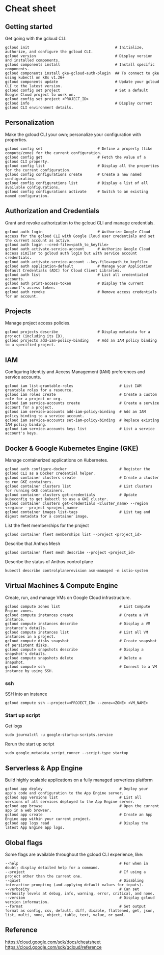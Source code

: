 # Cheat sheet

## Getting started
Get going with the gcloud CLI.
```
gcloud init                                       # Initialize, authorize, and configure the gcloud CLI.
gcloud version                                    # Display version and installed components.
gcloud components install                         # Install specific components.
gcloud components install gke-gcloud-auth-plugin  ## To connect to gke using kubectl on k8s v1.26+
gcloud components update                          # Update your gcloud CLI to the latest version.
gcloud config set project                         # Set a default Google Cloud project to work on.
gcloud config set project <PROJECT_ID>
gcloud info                                       # Display current gcloud CLI environment details.
```

## Personalization
Make the gcloud CLI your own; personalize your configuration with properties.
```
gcloud config set                         # Define a property (like compute/zone) for the current configuration.
gcloud config get                         # Fetch the value of a gcloud CLI property.
gcloud config list                        # Display all the properties for the current configuration.
gcloud config configurations create       # Create a new named configuration.
gcloud config configurations list         # Display a list of all available configurations.
gcloud config configurations activate     # Switch to an existing named configuration.
```

## Authorization and Credentials
Grant and revoke authorization to the gcloud CLI and manage credentials.
```
gcloud auth login                         # Authorize Google Cloud access for the gcloud CLI with Google Cloud user credentials and set the current account as active.
gcloud auth login --cred-file=<path_to_keyfile>
gcloud auth activate-service-account      # Authorize Google Cloud access similar to gcloud auth login but with service account credentials.
gcloud auth activate-service-account --key-file=<path_to_keyfile>
gcloud auth application-default           # Manage your Application Default Credentials (ADC) for Cloud Client Libraries.
gcloud auth list                          # List all credentialed accounts.
gcloud auth print-access-token            # Display the current account's access token.
gcloud auth revoke                        # Remove access credentials for an account.
```    

## Projects

Manage project access policies.
```
gcloud projects describe                  # Display metadata for a project (including its ID).
gcloud projects add-iam-policy-binding    # Add an IAM policy binding to a specified project.
```

## IAM

Configuring Identity and Access Management (IAM) preferences and service accounts.
```
gcloud iam list-grantable-roles                     # List IAM grantable roles for a resource.
gcloud iam roles create                             # Create a custom role for a project or org.
gcloud iam service-accounts create                  # Create a service account for a project.
gcloud iam service-accounts add-iam-policy-binding  # Add an IAM policy binding to a service account.
gcloud iam service-accounts set-iam-policy-binding  # Replace existing IAM policy binding.
gcloud iam service-accounts keys list               # List a service account's keys.
```

## Docker & Google Kubernetes Engine (GKE)

Manage containerized applications on Kubernetes.
```
gcloud auth configure-docker                        # Register the gcloud CLI as a Docker credential helper.
gcloud container clusters create                    # Create a cluster to run GKE containers.
gcloud container clusters list                      # List clusters for running GKE containers.
gcloud container clusters get-credentials           # Update kubeconfig to get kubectl to use a GKE cluster.
gcloud container clusters get-credentials <cluster_name> --region <region> --project <project_name>
gcloud container images list-tags                   # List tag and digest metadata for a container image.
```
List the fleet memberships for the project
```
gcloud container fleet memberships list --project <project_id>
```
Describe that Anthos Mesh 
```
gcloud container fleet mesh describe --project <project_id>
```
Describe the status of Anthos control plane
```
kubectl describe controlplanerevision asm-managed -n istio-system
```

## Virtual Machines & Compute Engine

Create, run, and manage VMs on Google Cloud infrastructure.
```
gcloud compute zones list                           # List Compute Engine zones.
gcloud compute instances create                     # Create a VM instance.
gcloud compute instances describe                   # Display a VM instance's details.
gcloud compute instances list                       # List all VM instances in a project.
gcloud compute disks snapshot                       # Create snapshot of persistent disks.
gcloud compute snapshots describe                   # Display a snapshot's details.
gcloud compute snapshots delete                     # Delete a snapshot.
gcloud compute ssh                                  # Connect to a VM instance by using SSH.
```
### ssh
SSH into an instance
```
gcloud compute ssh --project=<PROJECT_ID> --zone=<ZONE> <VM_NAME>
```

### Start up script
Get logs
```
sudo journalctl -u google-startup-scripts.service
```
Rerun the start up script
```
sudo google_metadata_script_runner --script-type startup
```

## Serverless & App Engine

Build highly scalable applications on a fully managed serverless platform
```
gcloud app deploy                                   # Deploy your app's code and configuration to the App Engine server.
gcloud app versions list                            # List all versions of all services deployed to the App Engine server.
gcloud app browse                                   # Open the current app in a web browser.
gcloud app create                                   # Create an App Engine app within your current project.
gcloud app logs read                                # Display the latest App Engine app logs.
```

## Global flags

Some flags are available throughout the gcloud CLI experience, like:
```
--help                                              # For when in doubt; display detailed help for a command.
--project                                           # If using a project other than the current one.
--quiet                                             # Disabling interactive prompting (and applying default values for inputs).
--verbosity                                         # Can set verbosity levels at debug, info, warning, error, critical, and none.
--version                                           # Display gcloud version information.
--format                                            # Set output format as config, csv, default, diff, disable, flattened, get, json, list, multi, none, object, table, text, value, or yaml.
```


## Reference
https://cloud.google.com/sdk/docs/cheatsheet
https://cloud.google.com/sdk/gcloud/reference
